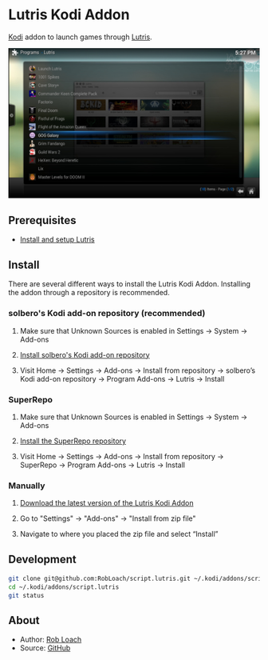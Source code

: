 # Lutris Kodi Addon

[Kodi](http://kodi.tv) addon to launch games through [Lutris](http://lutris.net).

![Lutris Kodi Addon Screenshot](resources/media/screenshot.jpg "Lutris Kodi Addon")

## Prerequisites

- [Install and setup Lutris](https://lutris.net/downloads/)

## Install

There are several different ways to install the Lutris Kodi Addon. Installing the addon through a repository is recommended.

### solbero's Kodi add-on repository (recommended)

1. Make sure that Unknown Sources is enabled in Settings → System → Add-ons

1. [Install solbero's Kodi add-on repository](https://github.com/solbero/repository.solbero/blob/master/README.md)

1. Visit Home → Settings → Add-ons → Install from repository → solbero’s Kodi add-on repository → Program Add-ons → Lutris → Install

### SuperRepo

1. Make sure that Unknown Sources is enabled in Settings → System → Add-ons

1. [Install the SuperRepo repository](https://superrepo.org/get-started/)

1. Visit Home → Settings → Add-ons → Install from repository → SuperRepo → Program Add-ons → Lutris → Install

### Manually

1. [Download the latest version of the Lutris Kodi Addon](https://github.com/RobLoach/lutris-kodi-addon/archive/master.zip)

1. Go to "Settings" → "Add-ons" → "Install from zip file"

1. Navigate to where you placed the zip file and select “Install”

## Development

```bash
git clone git@github.com:RobLoach/script.lutris.git ~/.kodi/addons/script.lutris
cd ~/.kodi/addons/script.lutris
git status
```

## About

- Author: [Rob Loach](http://robloach.net)
- Source: [GitHub](http://github.com/RobLoach/script.lutris/)
